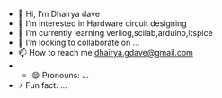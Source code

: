- 👋 Hi, I’m Dhairya dave
- 👀 I’m interested in Hardware circuit designing
- 🌱 I’m currently learning verilog,scilab,arduino,ltspice
- 💞️ I’m looking to collaborate on ...
- 📫 How to reach me dhairya.gdave@gmail.com
- - 😄 Pronouns: ...
- ⚡ Fun fact: ...

<!---
Dhairya265/Dhairya265 is a ✨ special ✨ repository because its `README.md` (this file) appears on your GitHub profile.
You can click the Preview link to take a look at your changes.
--->
